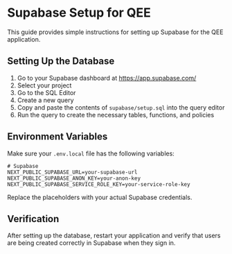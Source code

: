 # Supabase Setup for QEE

This guide provides simple instructions for setting up Supabase for the QEE application.

## Setting Up the Database

1. Go to your Supabase dashboard at https://app.supabase.com/
2. Select your project
3. Go to the SQL Editor
4. Create a new query
5. Copy and paste the contents of `supabase/setup.sql` into the query editor
6. Run the query to create the necessary tables, functions, and policies

## Environment Variables

Make sure your `.env.local` file has the following variables:

```
# Supabase
NEXT_PUBLIC_SUPABASE_URL=your-supabase-url
NEXT_PUBLIC_SUPABASE_ANON_KEY=your-anon-key
NEXT_PUBLIC_SUPABASE_SERVICE_ROLE_KEY=your-service-role-key
```

Replace the placeholders with your actual Supabase credentials.

## Verification

After setting up the database, restart your application and verify that users are being created correctly in Supabase when they sign in.
